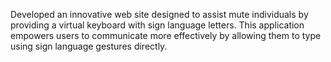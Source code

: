Developed an innovative web site designed to assist mute individuals by providing a virtual keyboard with sign language letters. This application empowers users to communicate more effectively by allowing them to type using sign language gestures directly.
